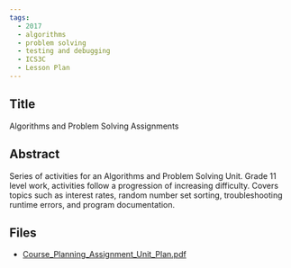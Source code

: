```yaml
---
tags:
  - 2017
  - algorithms
  - problem solving
  - testing and debugging
  - ICS3C
  - Lesson Plan
---
```

    
## Title

Algorithms and Problem Solving Assignments

## Abstract

Series of activities for an Algorithms and Problem Solving Unit. Grade 11 level work, activities follow a progression of increasing difficulty. Covers topics such as interest rates, random number set sorting, troubleshooting runtime errors, and program documentation.

## Files

- [Course_Planning_Assignment_Unit_Plan.pdf](resources/2017/Joseph_Seger/Course_Planning_Assignment_Unit_Plan.pdf)
